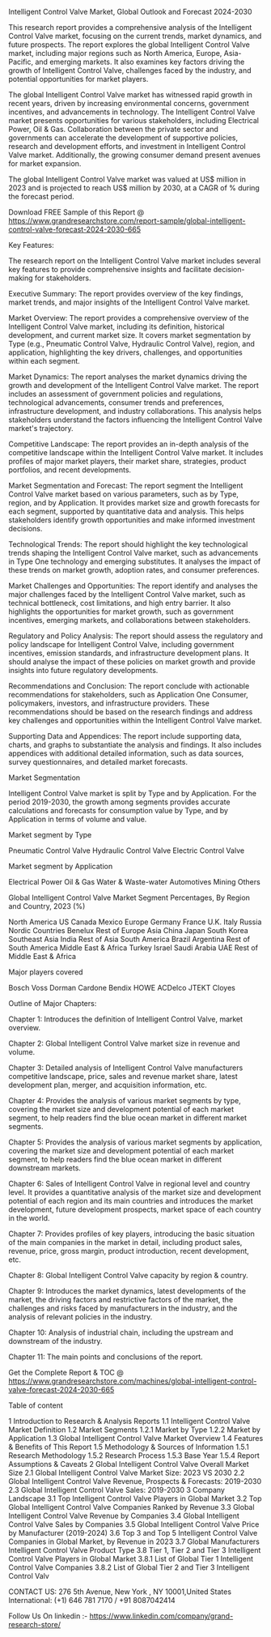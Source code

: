 Intelligent Control Valve Market, Global Outlook and Forecast 2024-2030

This research report provides a comprehensive analysis of the Intelligent Control Valve market, focusing on the current trends, market dynamics, and future prospects. The report explores the global Intelligent Control Valve market, including major regions such as North America, Europe, Asia-Pacific, and emerging markets. It also examines key factors driving the growth of Intelligent Control Valve, challenges faced by the industry, and potential opportunities for market players.

The global Intelligent Control Valve market has witnessed rapid growth in recent years, driven by increasing environmental concerns, government incentives, and advancements in technology. The Intelligent Control Valve market presents opportunities for various stakeholders, including Electrical Power, Oil & Gas. Collaboration between the private sector and governments can accelerate the development of supportive policies, research and development efforts, and investment in Intelligent Control Valve market. Additionally, the growing consumer demand present avenues for market expansion.

The global Intelligent Control Valve market was valued at US$ million in 2023 and is projected to reach US$ million by 2030, at a CAGR of % during the forecast period.

Download FREE Sample of this Report @ https://www.grandresearchstore.com/report-sample/global-intelligent-control-valve-forecast-2024-2030-665


Key Features:

The research report on the Intelligent Control Valve market includes several key features to provide comprehensive insights and facilitate decision-making for stakeholders.

Executive Summary: The report provides overview of the key findings, market trends, and major insights of the Intelligent Control Valve market.

Market Overview: The report provides a comprehensive overview of the Intelligent Control Valve market, including its definition, historical development, and current market size. It covers market segmentation by Type (e.g., Pneumatic Control Valve, Hydraulic Control Valve), region, and application, highlighting the key drivers, challenges, and opportunities within each segment.

Market Dynamics: The report analyses the market dynamics driving the growth and development of the Intelligent Control Valve market. The report includes an assessment of government policies and regulations, technological advancements, consumer trends and preferences, infrastructure development, and industry collaborations. This analysis helps stakeholders understand the factors influencing the Intelligent Control Valve market's trajectory.

Competitive Landscape: The report provides an in-depth analysis of the competitive landscape within the Intelligent Control Valve market. It includes profiles of major market players, their market share, strategies, product portfolios, and recent developments.

Market Segmentation and Forecast: The report segment the Intelligent Control Valve market based on various parameters, such as by Type, region, and by Application. It provides market size and growth forecasts for each segment, supported by quantitative data and analysis. This helps stakeholders identify growth opportunities and make informed investment decisions.

Technological Trends: The report should highlight the key technological trends shaping the Intelligent Control Valve market, such as advancements in Type One technology and emerging substitutes. It analyses the impact of these trends on market growth, adoption rates, and consumer preferences.

Market Challenges and Opportunities: The report identify and analyses the major challenges faced by the Intelligent Control Valve market, such as technical bottleneck, cost limitations, and high entry barrier. It also highlights the opportunities for market growth, such as government incentives, emerging markets, and collaborations between stakeholders.

Regulatory and Policy Analysis: The report should assess the regulatory and policy landscape for Intelligent Control Valve, including government incentives, emission standards, and infrastructure development plans. It should analyse the impact of these policies on market growth and provide insights into future regulatory developments.

Recommendations and Conclusion: The report conclude with actionable recommendations for stakeholders, such as Application One Consumer, policymakers, investors, and infrastructure providers. These recommendations should be based on the research findings and address key challenges and opportunities within the Intelligent Control Valve market.

Supporting Data and Appendices: The report include supporting data, charts, and graphs to substantiate the analysis and findings. It also includes appendices with additional detailed information, such as data sources, survey questionnaires, and detailed market forecasts.

Market Segmentation

Intelligent Control Valve market is split by Type and by Application. For the period 2019-2030, the growth among segments provides accurate calculations and forecasts for consumption value by Type, and by Application in terms of volume and value.



Market segment by Type



Pneumatic Control Valve
Hydraulic Control Valve
Electric Control Valve


Market segment by Application



Electrical Power
Oil & Gas
Water & Waste-water
Automotives
Mining
Others


Global Intelligent Control Valve Market Segment Percentages, By Region and Country, 2023 (%)



North America
US
Canada
Mexico
Europe
Germany
France
U.K.
Italy
Russia
Nordic Countries
Benelux
Rest of Europe
Asia
China
Japan
South Korea
Southeast Asia
India
Rest of Asia
South America
Brazil
Argentina
Rest of South America
Middle East & Africa
Turkey
Israel
Saudi Arabia
UAE
Rest of Middle East & Africa


Major players covered



Bosch
Voss
Dorman
Cardone
Bendix
HOWE
ACDelco
JTEKT
Cloyes


Outline of Major Chapters:

Chapter 1: Introduces the definition of Intelligent Control Valve, market overview.

Chapter 2: Global Intelligent Control Valve market size in revenue and volume.

Chapter 3: Detailed analysis of Intelligent Control Valve manufacturers competitive landscape, price, sales and revenue market share, latest development plan, merger, and acquisition information, etc.

Chapter 4: Provides the analysis of various market segments by type, covering the market size and development potential of each market segment, to help readers find the blue ocean market in different market segments.

Chapter 5: Provides the analysis of various market segments by application, covering the market size and development potential of each market segment, to help readers find the blue ocean market in different downstream markets.

Chapter 6: Sales of Intelligent Control Valve in regional level and country level. It provides a quantitative analysis of the market size and development potential of each region and its main countries and introduces the market development, future development prospects, market space of each country in the world.

Chapter 7: Provides profiles of key players, introducing the basic situation of the main companies in the market in detail, including product sales, revenue, price, gross margin, product introduction, recent development, etc.

Chapter 8: Global Intelligent Control Valve capacity by region & country.

Chapter 9: Introduces the market dynamics, latest developments of the market, the driving factors and restrictive factors of the market, the challenges and risks faced by manufacturers in the industry, and the analysis of relevant policies in the industry.

Chapter 10: Analysis of industrial chain, including the upstream and downstream of the industry.

Chapter 11: The main points and conclusions of the report.

Get the Complete Report & TOC @ https://www.grandresearchstore.com/machines/global-intelligent-control-valve-forecast-2024-2030-665

Table of content

1 Introduction to Research & Analysis Reports
1.1 Intelligent Control Valve Market Definition
1.2 Market Segments
1.2.1 Market by Type
1.2.2 Market by Application
1.3 Global Intelligent Control Valve Market Overview
1.4 Features & Benefits of This Report
1.5 Methodology & Sources of Information
1.5.1 Research Methodology
1.5.2 Research Process
1.5.3 Base Year
1.5.4 Report Assumptions & Caveats
2 Global Intelligent Control Valve Overall Market Size
2.1 Global Intelligent Control Valve Market Size: 2023 VS 2030
2.2 Global Intelligent Control Valve Revenue, Prospects & Forecasts: 2019-2030
2.3 Global Intelligent Control Valve Sales: 2019-2030
3 Company Landscape
3.1 Top Intelligent Control Valve Players in Global Market
3.2 Top Global Intelligent Control Valve Companies Ranked by Revenue
3.3 Global Intelligent Control Valve Revenue by Companies
3.4 Global Intelligent Control Valve Sales by Companies
3.5 Global Intelligent Control Valve Price by Manufacturer (2019-2024)
3.6 Top 3 and Top 5 Intelligent Control Valve Companies in Global Market, by Revenue in 2023
3.7 Global Manufacturers Intelligent Control Valve Product Type
3.8 Tier 1, Tier 2 and Tier 3 Intelligent Control Valve Players in Global Market
3.8.1 List of Global Tier 1 Intelligent Control Valve Companies
3.8.2 List of Global Tier 2 and Tier 3 Intelligent Control Valv

CONTACT US:
276 5th Avenue, New York , NY 10001,United States
International: (+1) 646 781 7170 / +91 8087042414

Follow Us On linkedin :- https://www.linkedin.com/company/grand-research-store/
 
